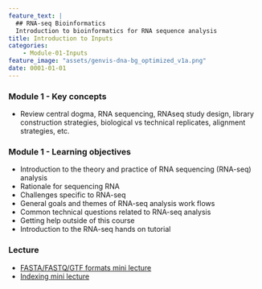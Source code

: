 ```yaml
---
feature_text: |
  ## RNA-seq Bioinformatics
  Introduction to bioinformatics for RNA sequence analysis
title: Introduction to Inputs
categories:
    - Module-01-Inputs
feature_image: "assets/genvis-dna-bg_optimized_v1a.png"
date: 0001-01-01
---
```


### Module 1 - Key concepts
* Review central dogma, RNA sequencing, RNAseq study design, library construction strategies, biological vs technical replicates, alignment strategies, etc.

### Module 1 - Learning objectives
* Introduction to the theory and practice of RNA sequencing (RNA-seq) analysis
* Rationale for sequencing RNA
* Challenges specific to RNA-seq
* General goals and themes of RNA-seq analysis work flows
* Common technical questions related to RNA-seq analysis
* Getting help outside of this course
* Introduction to the RNA-seq hands on tutorial


### Lecture
* [FASTA/FASTQ/GTF formats mini lecture](https://github.com/griffithlab/rnabio.org/blob/master/assets/lectures/cbw/2019/RNASeq_MiniLecture_02_01_FASTA_FASTQ_GTF.pdf)
* [Indexing mini lecture](https://github.com/griffithlab/rnabio.org/blob/master/assets/lectures/cbw/2019/RNASeq_MiniLecture_02_02_Indexing.pdf) 

